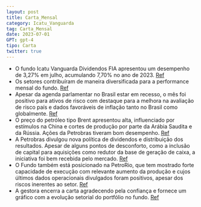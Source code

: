 ```yaml
---
layout: post
title: Carta_Mensal
category: Icatu_Vanguarda
tag: Carta_Mensal
date: 2023-07-01
GPT: gpt-4
tipo: Carta
twitter: true
---
```


- O fundo Icatu Vanguarda Dividendos FIA apresentou um desempenho de 3,27% em julho, acumulando 7,70% no ano de 2023.
<a href="#" onclick="search_on_pdf('Attribuição de Resultados - YtD 2023 Icatu Vanguarda Dividendos FIA                                ')">Ref</a>
- Os setores contribuíram de maneira diversificada para a performance mensal do fundo.
<a href="#" onclick="search_on_pdf('Em termos de atribuição de resultados, destacamos abaixo como os setores contribuíram para a perfor')">Ref</a>
- Apesar da agenda parlamentar no Brasil estar em recesso, o mês foi positivo para ativos de risco com destaque para a melhora na avaliação de risco país e dados favoráveis de inflação tanto no Brasil como globalmente.
<a href="#" onclick="search_on_pdf('Em termos de atribuição de resultados, destacamos abaixo como os setores contribuíram para a perfor')">Ref</a>
- O preço do petróleo tipo Brent apresentou alta, influenciado por estímulos na China e cortes de produção por parte da Arábia Saudita e da Rússia. Ações da Petrobras tiveram bom desempenho.
<a href="#" onclick="search_on_pdf('perspectiva de estímulos na China e o aperto na oferta com anúncios de cortes de produção por parte')">Ref</a>
- A Petrobras divulgou nova política de dividendos e distribuição dos resultados. Apesar de alguns pontos de desconforto, como a inclusão de capital para aquisições como redutor da base de geração de caixa, a iniciativa foi bem recebida pelo mercado.
<a href="#" onclick="search_on_pdf('Importante mencionar que a Petrobras divulgou, no final de julho, a tão aguardada nova política de ')">Ref</a>
- O Fundo também está posicionado na PetroRio, que tem mostrado forte capacidade de execução com relevante aumento da produção e cujos últimos dados operacionais divulgados foram positivos, apesar dos riscos inerentes ao setor.
<a href="#" onclick="search_on_pdf('também estamos posicionados em PetroRio. Essa última apresentou uma forte capacidade de execução co')">Ref</a>
- A gestora encerra a carta agradecendo pela confiança e fornece um gráfico com a evolução setorial do portfólio no fundo.
<a href="#" onclick="search_on_pdf('informações complementares. Lâmina de informações essenciais e regulamento disponível no site do adm')">Ref</a>
